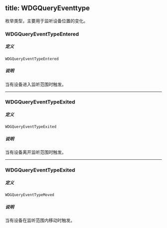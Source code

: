 title: WDGQueryEventtype
---

枚举类型，主要用于监听设备位置的变化。

### WDGQueryEventTypeEntered

##### 定义

```objectivec
WDGQueryEventTypeEntered
```

##### 说明
当有设备进入监听范围时触发。

---

### WDGQueryEventTypeExited

##### 定义

```objectivec
WDGQueryEventTypeExited
```

##### 说明
当有设备离开监听范围时触发。

---

### WDGQueryEventTypeExited

##### 定义

```objectivec
WDGQueryEventTypeMoved
```

##### 说明
当有设备在监听范围内移动时触发。
